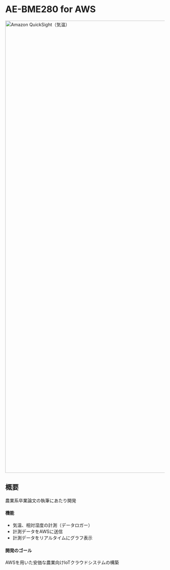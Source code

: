 # AE-BME280 for AWS

<img width="1432" alt="Amazon QuickSight（気温）" src="https://user-images.githubusercontent.com/91422957/225275332-7de792fc-4503-4331-bbc0-e8faac83a7a4.png">

## 概要
農業系卒業論文の執筆にあたり開発

#### 機能
- 気温、相対湿度の計測（データロガー）
- 計測データをAWSに送信
- 計測データをリアルタイムにグラフ表示

#### 開発のゴール
AWSを用いた安価な農業向けIoTクラウドシステムの構築